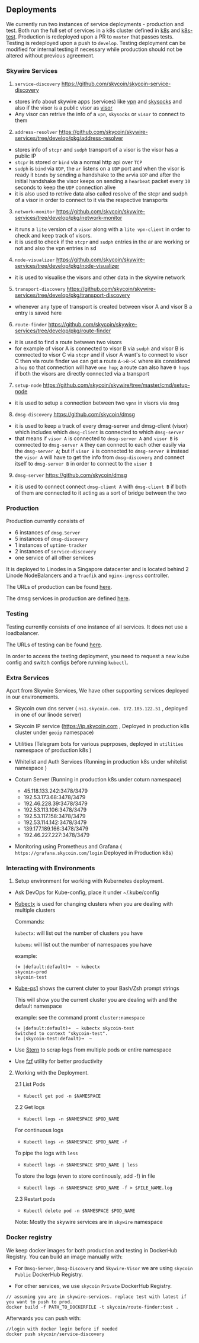 ## Deployments

We currently run two instances of service deployments - production and test. Both run the full set of services in a k8s cluster defined in [k8s](k8s/) and [k8s-test](k8s-test/). Production is redeployed upon a PR to `master` that passes tests. Testing is redeployed upon a push to `develop`. Testing deployment can be modified for internal testing if necessary while production should not be altered without previous agreement. 

### Skywire Services

1. ```service-discovery``` https://github.com/skycoin/skycoin-service-discovery

- stores info about skywire apps (services) like [vpn](https://sd.skywire.dev/api/services?type=vpn) and [skysocks](https://sd.skywire.dev/api/services?type=skysocks) and also if the visor is a public visor as [visor](https://sd.skywire.dev/api/services?type=visor)
- Any visor can retrive the info of a ```vpn```, ```skysocks``` or ```visor``` to connect to them

2. ```address-resolver``` https://github.com/skycoin/skywire-services/tree/develop/pkg/address-resolver

- stores info of ```stcpr``` and ```sudph``` transport of a visor is the visor has a public IP
- ```stcpr``` is stored or ```bind``` via a normal http api over ```TCP```
- ```sudph``` is ```bind``` via ```UDP```, the ```ar``` listens on a ```UDP``` port and when the visor is ready it ```binds``` by sending a handshake to the ```ar```via ```UDP``` and after the initial handshake the visor keeps on sending a ```hearbeat``` packet every ```10``` seconds to keep the ```UDP``` connection alive
- it is also used to retrive data also called resolve of the stcpr and sudph of a visor in order to connect to it via the respective transports

3. ```network-monitor``` https://github.com/skycoin/skywire-services/tree/develop/pkg/network-monitor

- it runs a ```lite``` version of a ```visor``` along with a ```lite vpn-client``` in order to check and keep track of visors.
- it is used to check if the ```stcpr``` and ```sudph``` entries in the ar are working or not and also the vpn entries in sd

4. ```node-visualizer``` https://github.com/skycoin/skywire-services/tree/develop/pkg/node-visualizer

- it is used to visualise the visors and other data in the skywire network

5. ```transport-discovery``` https://github.com/skycoin/skywire-services/tree/develop/pkg/transport-discovery

- whenever any type of transport is created between visor A and visor B a entry is saved here

6. ```route-finder``` https://github.com/skycoin/skywire-services/tree/develop/pkg/route-finder

- it is used to find a route between two visors
- for example of visor A is connected to visor B via ```sudph``` and visor B is connected to visor C via ```stcpr``` and if visor A want's to connect to visor C then via route finder we can get a route ```A->B->C``` where ```B```is considered a ```hop``` so that connection will have ```one hop```; a route can also have ```0 hops``` if both the visors are directly connected via a transport


7. ```setup-node``` https://github.com/skycoin/skywire/tree/master/cmd/setup-node

- it is used to setup a connection between two ```vpns``` in visors via ```dmsg```

8. ```dmsg-discovery``` https://github.com/skycoin/dmsg

- it is used to keep a track of every dmsg-server and dmsg-client (visor) which includes which ```dmsg-client``` is connected to which ```dmsg-server```
- that means if ```visor A``` is connected to ```dmsg-server A``` and ```visor B``` is connected to ```dmsg-server A``` they can connect to each other easily via the ```dmsg-server A```; but if ```visor B``` is connected to ```dmsg-server B``` instead the ```visor A``` will have to get the info from ```dmsg-discovery``` and connect itself to ```dmsg-server B``` in order to connect to the ```visor B```

9. ```dmsg-server``` https://github.com/skycoin/dmsg

- it is used to connect connect ```dmsg-client A``` with ```dmsg-client B``` if both of them are connected to it acting as a sort of bridge between the two


### Production 

Production currently consists of 

- 6 instances of `dmsg.Server`
- 5 instances of `dmsg-discovery`
- 1 instances of `uptime-tracker`
- 2 instances of `service-discovery`
- one service of all other services

It is deployed to Linodes in a Singapore datacenter and is located behind 2 Linode NodeBalancers and a ```Traefik``` and ```nginx-ingress``` controller. 

The URLs of production can be found [here](https://github.com/skycoin/skywire/blob/master/pkg/skyenv/values.go#L9).

The dmsg services in production are defined [here](https://github.com/skycoin/devops).

### Testing

Testing currently consists of one instance of all services. It does not use a loadbalancer. 

The URLs of testing can be found [here](https://github.com/skycoin/skywire/blob/master/pkg/skyenv/values.go#L20).

In order to access the testing deployment, you need to request a new kube config and switch configs before running `kubectl`. 


### Extra Services

Apart from Skywire Services, We have other supporting services deployed in our environements.

- Skycoin own dns server ( ```ns1.skycoin.com. 172.105.122.51``` , deployed in one of our linode server)

- Skycoin IP service (https://ip.skycoin.com , Deployed in production k8s cluster under ```geoip``` namespace)

- Utilities (Telegram bots for various puprposes, deployed in ```utilities``` namespace of production k8s )

- Whitelist and Auth Services (Running in production k8s under whitelist namespace )

- Coturn Server (Running in production k8s under coturn namespace)
  
  - 45.118.133.242:3478/3479
  - 192.53.173.68:3478/3479
  - 192.46.228.39:3478/3479
  - 192.53.113.106:3478/3479
  - 192.53.117.158:3478/3479
  - 192.53.114.142:3478/3479
  - 139.177.189.166:3478/3479
  - 192.46.227.227:3478/3479

- Monitoring using Prometheus and Grafana ( ```https://grafana.skycoin.com/login``` Deployed in Production k8s)

### Interacting with Environments

1. Setup environment for working with Kubernetes deployment.

- Ask DevOps for Kube-config, place it under ~/.kube/config

- [Kubectx](https://github.com/ahmetb/kubectx) is used for changing clusters when you are dealing with multiple clusters

    Commands:

    ```kubectx```: will list out the number of clusters you have

    ```kubens```: will list out the number of namespaces you have

    example: 
    ```
    (⎈ |default:default)➜  ~ kubectx                       
    skycoin-prod
    skycoin-test
    ```

- [Kube-ps1](https://github.com/jonmosco/kube-ps1) shows the current cluter to your Bash/Zsh prompt strings

    This will show you the current cluster you are dealing with and the default namespace 

    example: see the command promt ```cluster:namespace```

    ```
    (⎈ |default:default)➜  ~ kubectx skycoin-test
    Switched to context "skycoin-test".
    (⎈ |skycoin-test:default)➜  ~ 
    ```

- Use [Stern](https://github.com/wercker/stern) to scrap logs from multiple pods or entire namespace

- Use [fzf](https://github.com/bonnefoa/kubectl-fzf) utility for better productivity


2. Working with the Deployment.

    2.1 List Pods

    - ```Kubectl get pod -n $NAMESPACE```

    2.2 Get logs

    - ```Kubectl logs -n $NAMESPACE $POD_NAME```

    For continuous logs

    - ```Kubectl logs -n $NAMESPACE $POD_NAME -f```

    To pipe the logs with ```less```

    - ```Kubectl logs -n $NAMESPACE $POD_NAME | less```

    To store the logs (even to store continously, add -f) in file

    - ```Kubectl logs -n $NAMESPACE $POD_NAME -f > $FILE_NAME.log```

    2.3 Restart pods

    - ```Kubectl delete pod -n $NAMESPACE $POD_NAME```



    Note: Mostly the skywire services are in ```skywire``` namespace

### Docker registry

We keep docker images for both production and testing in DockerHub Registry. You can build an image manually with: 

- For ```Dmsg-Server```, ```Dmsg-Discovery``` and ```Skywire-Visor``` we are using ```skycoin``` ```Public``` DockerHub Registry.

- For other services, we use ```skycoin``` ```Private``` DockerHub Registry.

```
// assuming you are in skywire-services. replace test with latest if you want to push to prod.
docker build -f PATH_TO_DOCKERFILE -t skycoin/route-finder:test . 
```

Afterwards you can push with:

```
//login with docker login before if needed
docker push skycoin/service-discovery
```
